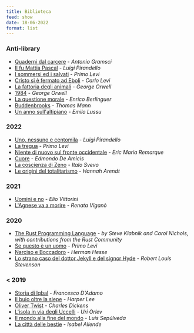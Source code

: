 ```yaml
---
title: Biblioteca
feed: show
date: 18-06-2022 
format: list
---
```


### Anti-library
- [Quaderni dal carcere](http://www.ristretti.it/areestudio/cultura/libri/quaderni_dal_carcere.pdf) - *Antonio Gramsci*
- [Il fu Mattia Pascal]() - *Luigi Pirandello*
- [I sommersi ed i salvati]() - *Primo Levi*
- [Cristo si è fermato ad Eboli]() - *Carlo Levi*
- [La fattoria degli animali]() - *George Orwell*
- [1984]() - *George Orwell*
- [La questione morale]() - *Enrico Berlinguer*
- [Buddenbrooks]() - *Thomas Mann*
- [Un anno sull'altipiano]() - *Emilo Lussu*

### 2022
- [Uno, nessuno e centomila](https://www.amazon.it/Uno-nessuno-centomila-Luigi-Pirandello/dp/8804668008/ref=sr_1_1?__mk_it_IT=%C3%85M%C3%85%C5%BD%C3%95%C3%91&crid=32BBHFW7PS6RN&keywords=uno+nessuno+centomila+oscar+moderni&qid=1655545773&s=books&sprefix=uno+nessuno+centomila+oscar+moderni%2Cstripbooks%2C78&sr=1-1) - *Luigi Pirandello*
- [La tregua]() - *Primo Levi*
- [Niente di nuovo sul fronte occidentale]() - *Eric Maria Remarque*
- [Cuore]() - *Edmondo De Amicis*
- [La coscienza di Zeno]() - *Italo Svevo*
- [Le origini del totalitarismo]() - *Hannah Arendt*

### 2021 
- [Uomini e no]() - *Elio Vittorini*
- [L'Agnese va a morire](https://www.amazon.it/LAgnese-va-morire-Renata-Vigan%C3%B2/dp/8806222171) - *Renata Viganò*

### 2020
- [The Rust Programming Language](https://doc.rust-lang.org/book/) -  *by Steve Klabnik and Carol Nichols, with contributions from the Rust Community*
- [Se questo è un uomo]() - *Primo Levi*
- [Narciso e Boccadoro]() - *Herman Hesse*
- [Lo strano caso del dottor Jekyll e del signor Hyde]() - *Robert Louis Stevenson*

### < 2019 
- [Storia di Iqbal]() - *Francesco D'Adamo*
- [Il buio oltre la siepe]() - *Harper Lee*
- [Oliver Twist]() - *Charles Dickens*
- [L'isola in via degli Uccelli]() - *Uri Orlev*
- [Il mondo alla fine del mondo]() - *Luis Sepúlveda*
- [La città delle bestie]() - *Isabel Allende*

